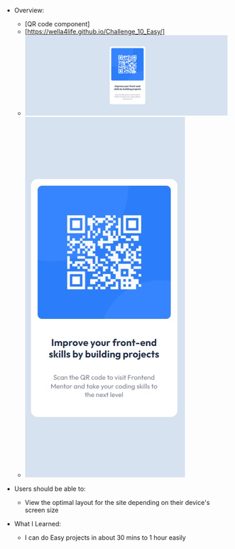 - Overview:
  - [QR code component]
  - [https://wella4life.github.io/Challenge_10_Easy/]
  - ![](images/Finished-Desktop.jpg)
  - ![](images/Finished-Mobile.jpg)

 - Users should be able to:
   - View the optimal layout for the site depending on their device's screen size

 - What I Learned:
   - I can do Easy projects in about 30 mins to 1 hour easily
